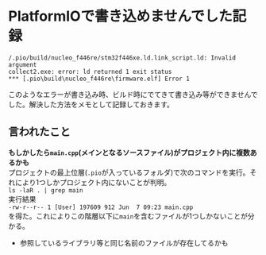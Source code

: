 # PlatformIOで書き込めませんでした記録

```shell
/.pio/build/nucleo_f446re/stm32f446xe.ld.link_script.ld: Invalid argument
collect2.exe: error: ld returned 1 exit status
*** [.pio\build\nucleo_f446re\firmware.elf] Error 1
```

このようなエラーが書き込み時、ビルド時にでてきて書き込み等ができませんでした。解決した方法をメモとして記録しておきます。

## 言われたこと

**もしかしたら`main.cpp`(メインとなるソースファイル)がプロジェクト内に複数あるかも**  
プロジェクトの最上位層(`.pio`が入っているフォルダ)で次のコマンドを実行。それにより1つしかプロジェクト内にないことが判明。  
`ls -laR . | grep main`  
実行結果  
`-rw-r--r-- 1 [User] 197609 912 Jun  7 09:23 main.cpp`  
を得た。これによりこの階層以下に`main`を含むファイルが1つしかないことが分かる。

- 参照しているライブラリ等と同じ名前のファイルが存在してるかも
